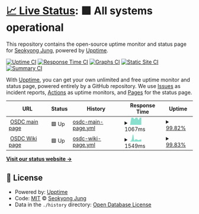 # [📈 Live Status](https://syjung6967.github.io/upptime): <!--live status--> **🟩 All systems operational**

This repository contains the open-source uptime monitor and status page for [Seokyong Jung](https://syjung6967.github.io/upptime), powered by [Upptime](https://github.com/upptime/upptime).

[![Uptime CI](https://github.com/syjung6967/upptime/workflows/Uptime%20CI/badge.svg)](https://github.com/syjung6967/upptime/actions?query=workflow%3A%22Uptime+CI%22)
[![Response Time CI](https://github.com/syjung6967/upptime/workflows/Response%20Time%20CI/badge.svg)](https://github.com/syjung6967/upptime/actions?query=workflow%3A%22Response+Time+CI%22)
[![Graphs CI](https://github.com/syjung6967/upptime/workflows/Graphs%20CI/badge.svg)](https://github.com/syjung6967/upptime/actions?query=workflow%3A%22Graphs+CI%22)
[![Static Site CI](https://github.com/syjung6967/upptime/workflows/Static%20Site%20CI/badge.svg)](https://github.com/syjung6967/upptime/actions?query=workflow%3A%22Static+Site+CI%22)
[![Summary CI](https://github.com/syjung6967/upptime/workflows/Summary%20CI/badge.svg)](https://github.com/syjung6967/upptime/actions?query=workflow%3A%22Summary+CI%22)

With [Upptime](https://upptime.js.org), you can get your own unlimited and free uptime monitor and status page, powered entirely by a GitHub repository. We use [Issues](https://github.com/syjung6967/upptime/issues) as incident reports, [Actions](https://github.com/syjung6967/upptime/actions) as uptime monitors, and [Pages](https://syjung6967.github.io/upptime) for the status page.

<!--start: status pages-->
<!-- This summary is generated by Upptime (https://github.com/upptime/upptime) -->
<!-- Do not edit this manually, your changes will be overwritten -->
<!-- prettier-ignore -->
| URL | Status | History | Response Time | Uptime |
| --- | ------ | ------- | ------------- | ------ |
| <img alt="" src="https://icons.duckduckgo.com/ip3/osdc.hanyang.ac.kr.ico" height="13"> [OSDC main page](http://osdc.hanyang.ac.kr/) | 🟩 Up | [osdc-main-page.yml](https://github.com/syjung6967/upptime/commits/HEAD/history/osdc-main-page.yml) | <details><summary><img alt="Response time graph" src="./graphs/osdc-main-page/response-time-week.png" height="20"> 1067ms</summary><br><a href="https://syjung6967.github.io/upptime/history/osdc-main-page"><img alt="Response time 1541" src="https://img.shields.io/endpoint?url=https%3A%2F%2Fraw.githubusercontent.com%2Fsyjung6967%2Fupptime%2FHEAD%2Fapi%2Fosdc-main-page%2Fresponse-time.json"></a><br><a href="https://syjung6967.github.io/upptime/history/osdc-main-page"><img alt="24-hour response time 1162" src="https://img.shields.io/endpoint?url=https%3A%2F%2Fraw.githubusercontent.com%2Fsyjung6967%2Fupptime%2FHEAD%2Fapi%2Fosdc-main-page%2Fresponse-time-day.json"></a><br><a href="https://syjung6967.github.io/upptime/history/osdc-main-page"><img alt="7-day response time 1067" src="https://img.shields.io/endpoint?url=https%3A%2F%2Fraw.githubusercontent.com%2Fsyjung6967%2Fupptime%2FHEAD%2Fapi%2Fosdc-main-page%2Fresponse-time-week.json"></a><br><a href="https://syjung6967.github.io/upptime/history/osdc-main-page"><img alt="30-day response time 1236" src="https://img.shields.io/endpoint?url=https%3A%2F%2Fraw.githubusercontent.com%2Fsyjung6967%2Fupptime%2FHEAD%2Fapi%2Fosdc-main-page%2Fresponse-time-month.json"></a><br><a href="https://syjung6967.github.io/upptime/history/osdc-main-page"><img alt="1-year response time 1487" src="https://img.shields.io/endpoint?url=https%3A%2F%2Fraw.githubusercontent.com%2Fsyjung6967%2Fupptime%2FHEAD%2Fapi%2Fosdc-main-page%2Fresponse-time-year.json"></a></details> | <details><summary><a href="https://syjung6967.github.io/upptime/history/osdc-main-page">99.82%</a></summary><a href="https://syjung6967.github.io/upptime/history/osdc-main-page"><img alt="All-time uptime 98.78%" src="https://img.shields.io/endpoint?url=https%3A%2F%2Fraw.githubusercontent.com%2Fsyjung6967%2Fupptime%2FHEAD%2Fapi%2Fosdc-main-page%2Fuptime.json"></a><br><a href="https://syjung6967.github.io/upptime/history/osdc-main-page"><img alt="24-hour uptime 100.00%" src="https://img.shields.io/endpoint?url=https%3A%2F%2Fraw.githubusercontent.com%2Fsyjung6967%2Fupptime%2FHEAD%2Fapi%2Fosdc-main-page%2Fuptime-day.json"></a><br><a href="https://syjung6967.github.io/upptime/history/osdc-main-page"><img alt="7-day uptime 99.82%" src="https://img.shields.io/endpoint?url=https%3A%2F%2Fraw.githubusercontent.com%2Fsyjung6967%2Fupptime%2FHEAD%2Fapi%2Fosdc-main-page%2Fuptime-week.json"></a><br><a href="https://syjung6967.github.io/upptime/history/osdc-main-page"><img alt="30-day uptime 90.96%" src="https://img.shields.io/endpoint?url=https%3A%2F%2Fraw.githubusercontent.com%2Fsyjung6967%2Fupptime%2FHEAD%2Fapi%2Fosdc-main-page%2Fuptime-month.json"></a><br><a href="https://syjung6967.github.io/upptime/history/osdc-main-page"><img alt="1-year uptime 97.51%" src="https://img.shields.io/endpoint?url=https%3A%2F%2Fraw.githubusercontent.com%2Fsyjung6967%2Fupptime%2FHEAD%2Fapi%2Fosdc-main-page%2Fuptime-year.json"></a></details>
| <img alt="" src="https://icons.duckduckgo.com/ip3/osdc.hanyang.ac.kr.ico" height="13"> [OSDC Wiki page](https://osdc.hanyang.ac.kr:8080/) | 🟩 Up | [osdc-wiki-page.yml](https://github.com/syjung6967/upptime/commits/HEAD/history/osdc-wiki-page.yml) | <details><summary><img alt="Response time graph" src="./graphs/osdc-wiki-page/response-time-week.png" height="20"> 1549ms</summary><br><a href="https://syjung6967.github.io/upptime/history/osdc-wiki-page"><img alt="Response time 3497" src="https://img.shields.io/endpoint?url=https%3A%2F%2Fraw.githubusercontent.com%2Fsyjung6967%2Fupptime%2FHEAD%2Fapi%2Fosdc-wiki-page%2Fresponse-time.json"></a><br><a href="https://syjung6967.github.io/upptime/history/osdc-wiki-page"><img alt="24-hour response time 1358" src="https://img.shields.io/endpoint?url=https%3A%2F%2Fraw.githubusercontent.com%2Fsyjung6967%2Fupptime%2FHEAD%2Fapi%2Fosdc-wiki-page%2Fresponse-time-day.json"></a><br><a href="https://syjung6967.github.io/upptime/history/osdc-wiki-page"><img alt="7-day response time 1549" src="https://img.shields.io/endpoint?url=https%3A%2F%2Fraw.githubusercontent.com%2Fsyjung6967%2Fupptime%2FHEAD%2Fapi%2Fosdc-wiki-page%2Fresponse-time-week.json"></a><br><a href="https://syjung6967.github.io/upptime/history/osdc-wiki-page"><img alt="30-day response time 1201" src="https://img.shields.io/endpoint?url=https%3A%2F%2Fraw.githubusercontent.com%2Fsyjung6967%2Fupptime%2FHEAD%2Fapi%2Fosdc-wiki-page%2Fresponse-time-month.json"></a><br><a href="https://syjung6967.github.io/upptime/history/osdc-wiki-page"><img alt="1-year response time 3996" src="https://img.shields.io/endpoint?url=https%3A%2F%2Fraw.githubusercontent.com%2Fsyjung6967%2Fupptime%2FHEAD%2Fapi%2Fosdc-wiki-page%2Fresponse-time-year.json"></a></details> | <details><summary><a href="https://syjung6967.github.io/upptime/history/osdc-wiki-page">99.83%</a></summary><a href="https://syjung6967.github.io/upptime/history/osdc-wiki-page"><img alt="All-time uptime 99.18%" src="https://img.shields.io/endpoint?url=https%3A%2F%2Fraw.githubusercontent.com%2Fsyjung6967%2Fupptime%2FHEAD%2Fapi%2Fosdc-wiki-page%2Fuptime.json"></a><br><a href="https://syjung6967.github.io/upptime/history/osdc-wiki-page"><img alt="24-hour uptime 100.00%" src="https://img.shields.io/endpoint?url=https%3A%2F%2Fraw.githubusercontent.com%2Fsyjung6967%2Fupptime%2FHEAD%2Fapi%2Fosdc-wiki-page%2Fuptime-day.json"></a><br><a href="https://syjung6967.github.io/upptime/history/osdc-wiki-page"><img alt="7-day uptime 99.83%" src="https://img.shields.io/endpoint?url=https%3A%2F%2Fraw.githubusercontent.com%2Fsyjung6967%2Fupptime%2FHEAD%2Fapi%2Fosdc-wiki-page%2Fuptime-week.json"></a><br><a href="https://syjung6967.github.io/upptime/history/osdc-wiki-page"><img alt="30-day uptime 90.96%" src="https://img.shields.io/endpoint?url=https%3A%2F%2Fraw.githubusercontent.com%2Fsyjung6967%2Fupptime%2FHEAD%2Fapi%2Fosdc-wiki-page%2Fuptime-month.json"></a><br><a href="https://syjung6967.github.io/upptime/history/osdc-wiki-page"><img alt="1-year uptime 98.29%" src="https://img.shields.io/endpoint?url=https%3A%2F%2Fraw.githubusercontent.com%2Fsyjung6967%2Fupptime%2FHEAD%2Fapi%2Fosdc-wiki-page%2Fuptime-year.json"></a></details>

<!--end: status pages-->

[**Visit our status website →**](https://syjung6967.github.io/upptime)

## 📄 License

- Powered by: [Upptime](https://github.com/upptime/upptime)
- Code: [MIT](./LICENSE) © [Seokyong Jung](https://syjung6967.github.io/upptime)
- Data in the `./history` directory: [Open Database License](https://opendatacommons.org/licenses/odbl/1-0/)
